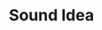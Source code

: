 ---
pid: ls164
title: Sound Idea
location_transcription: in an alley
coordinates: "[-75.173660359566, 39.95722935603]"
zipcode: '33176'
gen_neighborhood: 
neighborhood: 
outside_phl: 'Miami FL '
age: '23'
age_range: 20-29
instagram: 
image_file_name: ls_164.jpg
proposal_transcription: Suspend 9 - 15 speakers from a ceiling or a ring or something
  and have each one repeating the same story or dedication or w/e out of sync
topic: Music
topic_summary: 0, 0
type: Audio,Conceptual,Speech,Song Sound
keywords_other: Art, Music
credit: S. Saunders
image_labels: Sound idea -  in an alley
twitter: 
facebook: 
permalink: "/monuments/ls164/"
layout: item-page
---